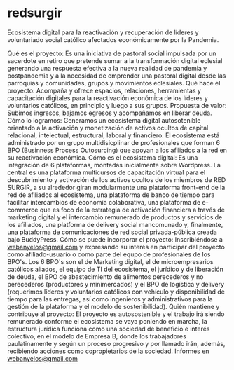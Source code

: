 # redsurgir
Ecosistema digital para la reactivación y recuperación de líderes y voluntariado social católico afectados económicamente por la Pandemia.

Qué es el proyecto: Es una iniciativa de pastoral social impulsada por un sacerdote en retiro que pretende sumar a la transformación digital eclesial generando una respuesta efectiva a la nueva realidad de pandemia y postpandemia y a la necesidad de emprender una pastoral digital desde las parroquias y comunidades, grupos y movimientos eclesiales.
Qué hace el proyecto: Acompaña y ofrece espacios, relaciones, herramientas y capacitación digitales para la reactivación económica de los líderes y voluntarios católicos, en principio y luego a sus grupos.
Propuesta de valor: Subimos ingresos, bajamos egresos y acompañamos en liberar deuda.
Cómo lo logramos: Generamos un ecosistema digital autosotenible orientado a la activación y monetización de activos ocultos de capital relacional, intelectual, estructural, laboral y financiero. El ecosistema está administrado por un grupo multidisicplinar de profesionales que forman 6 BPO (Businness Process Outosurcing) que apoyan a los afiliados a la red en su reactivación económica.
Cómo es el ecosistema digital: Es una integración de 6 plataformas, montadas inicialmente sobre Wordpress. La central es una plataforma multicursos de capacitación virtual para el descubrimiento y activación de los activos ocultos de los miembros de RED SURGIR, a su alrededor giran modularmente una plataforma front-end de la red de afiliados al ecosistema, una plataforma de banco de tiempo para facilitar intercambios de economía colaborativa, una plataforma de e-commerce que es foco de la estrategia de activación financiera a través de marketing digital y el intercambio remunerado de productos y servicios de los afiliados, una platforma de delivery social mancomunado y, finalmente, una plataforma de comunicaciones de red social privada-pública creada bajo BuddyPress.
Cómo se puede incorporar el proyecto: Inscribiéndose a webanyelos@gmail.com y expresando su interés en participar del proyecto como afiliado-usuario o como parte del equpo de profesionales de los BPO's. Los 6 BPO's son el de Marketing digital, el de microempresarios católicos aliados, el equipo de TI del ecosistema, el jurídico y de liberación de deuda, el BPO de abastecimiento de alimentos perecederos y no perecederos (productores y minimercados) y el BPO de logística y delivery (requerimos líderes y voluntarios católicos con vehículo y disponibilidad de tiempo para las entregas, así como ingenieros y administrativos para la gestión de la plataforma y el modelo de sostenibilidad).
Quién mantiene y contribuye al proyecto: El proyecto es autosostenible y el trabajo irá siendo remunerado conforme el ecosistema se vaya poniendo en marcha, la estructura jurídica funciona como una sociedad de beneficio e interés colectivo, en el modelo de Empresa B, donde los trabajadores paulatinamente y según un proceso progresivo y por llamado irán, además, recibiendo acciones como copropietarios de la sociedad. Informes en webanyelos@gmail.com
